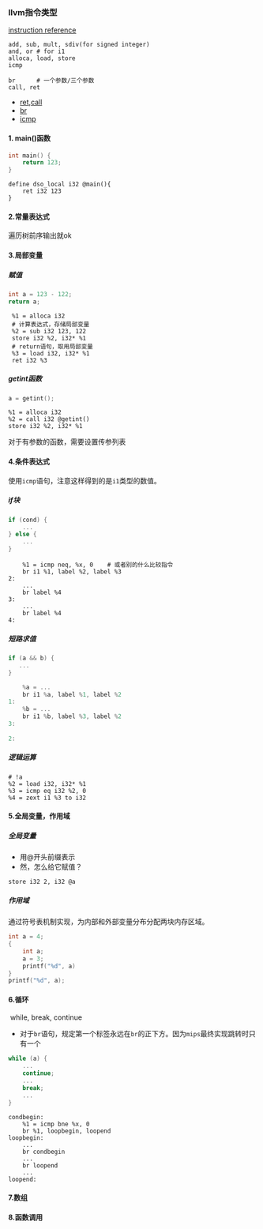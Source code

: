 ### llvm指令类型

[instruction reference](https://llvm.org/docs/LangRef.html#instruction-reference)

```shell
add, sub, mult, sdiv(for signed integer)
and, or	# for i1
alloca, load, store
icmp

br		# 一个参数/三个参数
call, ret

```

* [ret](https://llvm.org/docs/LangRef.html#i-ret),[call](https://llvm.org/docs/LangRef.html#call-instruction)
* [br](https://llvm.org/docs/LangRef.html#br-instruction)
* [icmp](https://llvm.org/docs/LangRef.html#icmp-instruction)

#### 1. main()函数

```c
int main() {
    return 123;
}
```

```
define dso_local i32 @main(){
    ret i32 123
}
```

#### 2.常量表达式

遍历树前序输出就ok

#### 3.局部变量

##### 赋值

```c
int a = 123 - 122;
return a;
```

```shell
 %1 = alloca i32
 # 计算表达式，存储局部变量
 %2 = sub i32 123, 122
 store i32 %2, i32* %1
 # return语句，取用局部变量
 %3 = load i32, i32* %1
 ret i32 %3
```

##### getint函数

```c
a = getint();
```

```shell
%1 = alloca i32
%2 = call i32 @getint()
store i32 %2, i32* %1
```

对于有参数的函数，需要设置传参列表

#### 4.条件表达式

使用`icmp`语句，注意这样得到的是`i1`类型的数值。

##### if块

```c
if (cond) {
    ...
} else {
    ...    
}
```

```shell
    %1 = icmp neq, %x, 0	# 或者别的什么比较指令
    br i1 %1, label %2, label %3
2:
	...
	br label %4
3:
	...
	br label %4
4:
```

##### 短路求值

```c
if (a && b) {
   ...
}
```

```c
	%a = ...
    br i1 %a, label %1, label %2
1:
    %b = ...
	br i1 %b, label %3, label %2
3:
	
2:

```

##### 逻辑运算

```shell
# !a
%2 = load i32, i32* %1
%3 = icmp eq i32 %2, 0
%4 = zext i1 %3 to i32
```

#### 5.全局变量，作用域

##### 全局变量

* 用@开头前缀表示
* 然，怎么给它赋值？

```shell
store i32 2, i32 @a 
```

##### 作用域

通过符号表机制实现，为内部和外部变量分布分配两块内存区域。

```c
int a = 4;
{
    int a;
    a = 3;
    printf("%d", a)
}
printf("%d", a);
```

#### 6.循环

​	while, break, continue

* 对于`br`语句，规定第一个标签永远在`br`的正下方。因为`mips`最终实现跳转时只有一个

```c
while (a) {
    ...
    continue;
    ...
    break;
    ...
}
```

```assembly
condbegin:
	%1 = icmp bne %x, 0
    br %1, loopbegin, loopend
loopbegin:
	...
	br condbegin
	...
	br loopend
	...
loopend:	
```

#### 7.数组

#### 8.函数调用